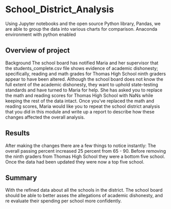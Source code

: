 # School_District_Analysis
Using Jupyter notebooks and the open source Python library, Pandas, we are able to group the data into various charts for comparison. 
Anaconda environment with python enabled

## Overview of project
Background
The school board has notified Maria and her supervisor that the students_complete.csv file shows evidence of academic dishonesty; specifically, reading and math grades for Thomas High School ninth graders appear to have been altered. Although the school board does not know the full extent of the academic dishonesty, they want to uphold state-testing standards and have turned to Maria for help. She has asked you to replace the math and reading scores for Thomas High School with NaNs while keeping the rest of the data intact. Once you’ve replaced the math and reading scores, Maria would like you to repeat the school district analysis that you did in this module and write up a report to describe how these changes affected the overall analysis.

## Results
After making the changes there are a few things to notice instantly:
The overall passing percent increased 25 percent from 65 - 90.
Before removing the ninth graders from Thomas High School they were a bottom five school. Once the data had been updated they were now a top five school.

## Summary
With the refined data about all the schools in the district. The school board should be able to better asses the allegations of academic dishonesty, and re evaluate their spending per school more confidently.
